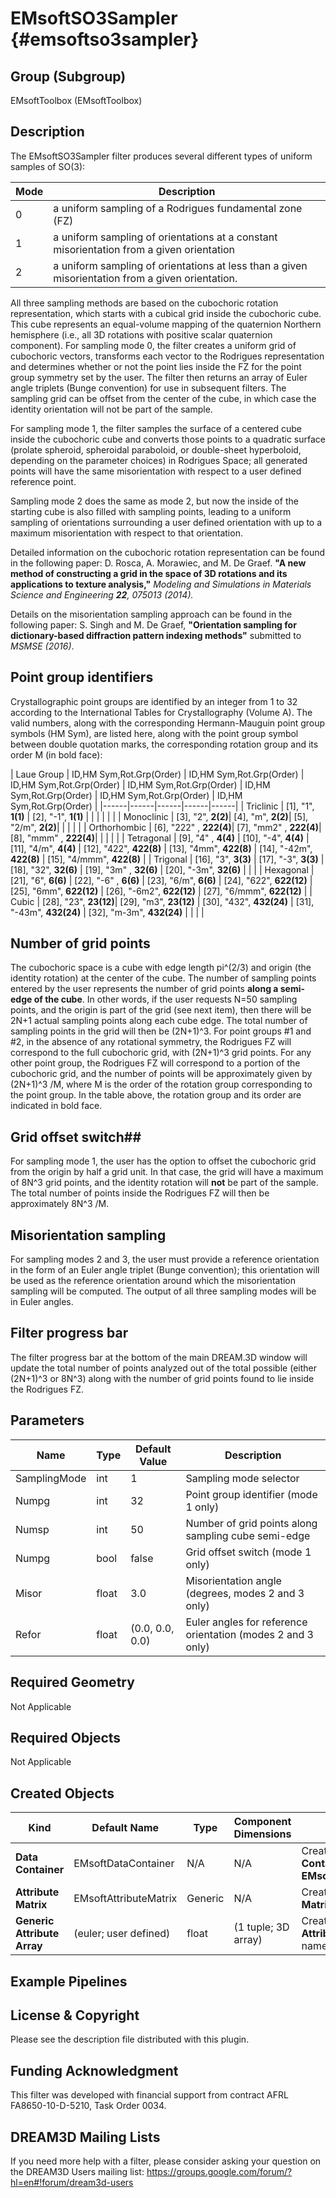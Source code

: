  EMsoftSO3Sampler {#emsoftso3sampler}
=============

## Group (Subgroup) ##

EMsoftToolbox (EMsoftToolbox)

## Description ##

The EMsoftSO3Sampler filter produces several different types of uniform samples of SO(3): 

| Mode | Description |
|------|-------------|
| 0 | a uniform sampling of a Rodrigues fundamental zone (FZ) |
| 1 | a uniform sampling of orientations at a constant misorientation from a given orientation |
| 2 | a uniform sampling of orientations at less than a given misorientation from a given orientation. |

All three sampling methods are based on the cubochoric rotation representation, which starts with a cubical grid inside the cubochoric cube.  This cube represents an equal-volume mapping of the quaternion Northern hemisphere (i.e., all 3D rotations with positive scalar quaternion component).  For sampling mode 0, the filter creates a uniform grid of cubochoric vectors, transforms each vector to the Rodrigues representation and determines whether or not the point lies inside the FZ for the point group symmetry set by the user.  The filter then returns an array of Euler angle triplets (Bunge convention) for use in subsequent filters.  The sampling grid can be offset from the center of the cube, in which case the identity orientation will not be part of the sample.

For sampling mode 1, the filter samples the surface of a centered cube inside the cubochoric cube and converts those points to a quadratic surface (prolate spheroid, spheroidal paraboloid, or double-sheet hyperboloid, depending on the parameter choices) in Rodrigues Space; all generated points will have the same misorientation with respect to a user defined reference point.

Sampling mode 2 does the same as mode 2, but now the inside of the starting cube is also filled with sampling points, leading to a uniform sampling of orientations surrounding a user defined orientation with up to a maximum misorientation with respect to that orientation.

Detailed information on the cubochoric rotation representation can be found in the following paper: D. Rosca, A. Morawiec, and M. De Graef. **"A new method of constructing a grid in the space of 3D rotations and its applications to texture analysis,"** _Modeling and Simulations in Materials Science and Engineering **22**, 075013 (2014)._

Details on the misorientation sampling approach can be found in the following paper: S. Singh and M. De Graef, **"Orientation sampling for dictionary-based diffraction pattern indexing methods"** submitted to _MSMSE (2016)_.

## Point group identifiers ##

Crystallographic point groups are identified by an integer from 1 to 32 according to the International Tables for Crystallography (Volume A). The valid numbers, along with the corresponding Hermann-Mauguin point group symbols (HM Sym), are listed here, along with the point group symbol between double quotation marks, the corresponding rotation group and its order M (in bold face):

| Laue Group | ID,HM Sym,Rot.Grp(Order) | ID,HM Sym,Rot.Grp(Order) | ID,HM Sym,Rot.Grp(Order) | ID,HM Sym,Rot.Grp(Order) | ID,HM Sym,Rot.Grp(Order) | ID,HM Sym,Rot.Grp(Order) | ID,HM Sym,Rot.Grp(Order) |
|------|------|------|------|------|
| Triclinic | [1], "1", **1(1)** | [2], "-1", **1(1)** | | | | | |
| Monoclinic | [3], "2", **2(2)**| [4], "m", **2(2)**| [5], "2/m", **2(2)**| | | | |
| Orthorhombic | [6], "222" , **222(4)**| [7], "mm2" , **222(4)**| [8], "mmm" , **222(4)**| | | | |
| Tetragonal | [9], "4" , **4(4)** | [10], "-4", **4(4)**  | [11], "4/m", **4(4)** | [12], "422", **422(8)** | [13], "4mm", **422(8)** | [14], "-42m", **422(8)** | [15], "4/mmm", **422(8)** |
| Trigonal | [16], "3", **3(3)** | [17], "-3", **3(3)** | [18], "32", **32(6)** | [19],  "3m" , **32(6)** | [20], "-3m", **32(6)** | | |
| Hexagonal  | [21], "6", **6(6)** | [22], "-6" , **6(6)** | [23], "6/m", **6(6)** | [24], "622", **622(12)** | [25], "6mm", **622(12)** | [26], "-6m2", **622(12)**  | [27], "6/mmm", **622(12)** |
| Cubic | [28], "23", **23(12)**| [29], "m3", **23(12)** | [30], "432", **432(24)** | [31], "-43m", **432(24)** | [32], "m-3m", **432(24)** | | | |

## Number of grid points ##

The cubochoric space is a cube with edge length pi^(2/3) and origin (the identity rotation) at the center of the cube.  The number of sampling points entered by the user represents the number of grid points **along a semi-edge of the cube**.  In other words, if the user requests N=50 sampling points, and the origin is part of the grid (see next item), then there will be 2N+1 actual sampling points along each cube edge.  The total number of sampling points in the grid will then be (2N+1)^3.  For point groups #1 and #2, in the absence of any rotational symmetry, the Rodrigues FZ will correspond to the full cubochoric grid, with (2N+1)^3 grid points.  For any other point group, the Rodrigues FZ will correspond to a portion of the cubochoric grid, and the number of points will be approximately given by (2N+1)^3 /M, where M is the order of the rotation group corresponding to the point group.  In the table above, the rotation group and its order are indicated in bold face.

## Grid offset switch##

For sampling mode 1, the user has the option to offset the cubochoric grid from the origin by half a grid unit.  In that case, the grid will have a maximum of 8N^3 grid points, and the identity rotation will **not** be part of the sample.  The total number of points inside the Rodrigues FZ will then be approximately 8N^3 /M.

## Misorientation sampling ##

For sampling modes 2 and 3, the user must provide a reference orientation in the form of an Euler angle triplet (Bunge convention); this orientation will be used as the reference orientation around which the misorientation sampling will be computed.  The output of all three sampling modes will be in Euler angles.

## Filter progress bar ##

The filter progress bar at the bottom of the main DREAM.3D window will update the total number of points analyzed out of the total possible (either (2N+1)^3 or 8N^3) along with the number of grid points found to lie inside the Rodrigues FZ.


## Parameters ##

| Name | Type | Default Value | Description |
|------|------|------|------|
| SamplingMode | int | 1 | Sampling mode selector |
| Numpg| int | 32 | Point group identifier (mode 1 only)|
| Numsp| int | 50 | Number of grid points along sampling cube semi-edge |
| Numpg| bool | false | Grid offset switch (mode 1 only)|
| Misor | float | 3.0 | Misorientation angle (degrees, modes 2 and 3 only) |
| Refor | float | (0.0, 0.0, 0.0) | Euler angles for reference orientation (modes 2 and 3 only) |

## Required Geometry ##

Not Applicable

## Required Objects ##

Not Applicable

## Created Objects ##

| Kind | Default Name | Type | Component Dimensions | Description |
|------|--------------|-------------|---------|----------------|
| **Data Container** | EMsoftDataContainer | N/A | N/A | Created **Data Container** name **EMsoftDataContainer**|
| **Attribute Matrix** | EMsoftAttributeMatrix | Generic | N/A | Created **Cell Attribute Matrix** name |
| **Generic Attribute Array** | (euler; user defined) | float | (1 tuple; 3D array) | Created **Generic Attribute Matrix** name |

## Example Pipelines ##



## License & Copyright ##

Please see the description file distributed with this plugin.

## Funding Acknowledgment ##

This filter was developed with financial support from contract AFRL FA8650-10-D-5210, Task Order 0034.

## DREAM3D Mailing Lists ##

If you need more help with a filter, please consider asking your question on the DREAM3D Users mailing list:
https://groups.google.com/forum/?hl=en#!forum/dream3d-users

